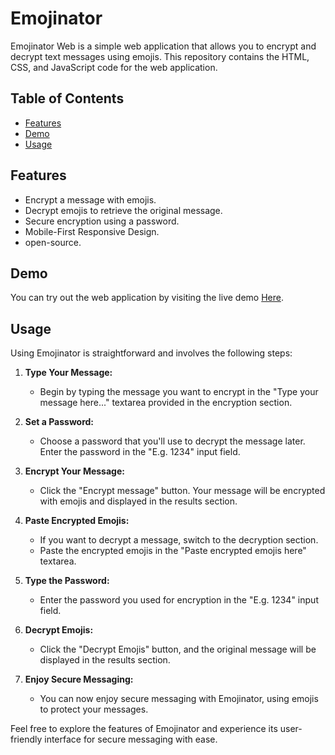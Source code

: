 # Emojinator
Emojinator Web is a simple web application that allows you to encrypt and decrypt text messages using emojis. This repository contains the HTML, CSS, and JavaScript code for the web application.

## Table of Contents
- [Features](#features)
- [Demo](#demo)
- [Usage](#usage)

## Features

- Encrypt a message with emojis.
- Decrypt emojis to retrieve the original message.
- Secure encryption using a password.
- Mobile-First Responsive Design.
- open-source.

## Demo

You can try out the web application by visiting the live demo [Here](https://saahiyo.github.io/Emojinator).

## Usage

Using Emojinator is straightforward and involves the following steps:

1. **Type Your Message:**
   - Begin by typing the message you want to encrypt in the "Type your message here..." textarea provided in the encryption section.

2. **Set a Password:**
   - Choose a password that you'll use to decrypt the message later. Enter the password in the "E.g. 1234" input field.

3. **Encrypt Your Message:**
   - Click the "Encrypt message" button. Your message will be encrypted with emojis and displayed in the results section.

4. **Paste Encrypted Emojis:**
   - If you want to decrypt a message, switch to the decryption section.
   - Paste the encrypted emojis in the "Paste encrypted emojis here" textarea.

5. **Type the Password:**
   - Enter the password you used for encryption in the "E.g. 1234" input field.

6. **Decrypt Emojis:**
   - Click the "Decrypt Emojis" button, and the original message will be displayed in the results section.

7. **Enjoy Secure Messaging:**
   - You can now enjoy secure messaging with Emojinator, using emojis to protect your messages.

Feel free to explore the features of Emojinator and experience its user-friendly interface for secure messaging with ease.
